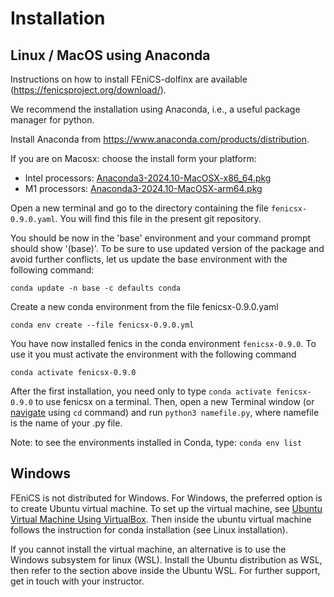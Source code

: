  # Installation

 ## Linux / MacOS using Anaconda

Instructions on how to install FEniCS-dolfinx are available (https://fenicsproject.org/download/).

We recommend the installation using Anaconda, i.e., a useful package manager for python.

Install Anaconda from https://www.anaconda.com/products/distribution.

If you are on Macosx: choose the install form your platform:
- Intel processors: [Anaconda3-2024.10-MacOSX-x86_64.pkg](https://repo.anaconda.com/archive/Anaconda3-2024.10-1-MacOSX-x86_64.pkg)
- M1 processors: [Anaconda3-2024.10-MacOSX-arm64.pkg](https://repo.anaconda.com/archive/Anaconda3-2024.10-1-MacOSX-arm64.pkg)

Open a new terminal and go to the directory containing the file `fenicsx-0.9.0.yaml`. You will find this file in the present git repository.

You should be now in the 'base' environment and your command prompt should show '(base)'. To be sure to use updated version of the package and avoid further conflicts, let us update the base environment with the following command:

`conda update -n base -c defaults conda`

Create a new conda environment from the file fenicsx-0.9.0.yaml

`conda env create --file fenicsx-0.9.0.yml`

You have now installed fenics in the conda environment `fenicsx-0.9.0`. To use it you must activate the environment with the following command

`conda activate fenicsx-0.9.0`

After the first installation, you need only to type `conda activate fenicsx-0.9.0` to use fenicsx on a terminal. Then, open a new Terminal window (or [navigate](https://help.ubuntu.com/community/UsingTheTerminal) using `cd` command) and run `python3 namefile.py`, where namefile is the name of your .py file.

Note: to see the environments installed in Conda, type: `conda env list`


## Windows

FEniCS is not distributed for Windows. For Windows, the preferred option is to create Ubuntu virtual machine. To set up the virtual machine, see [Ubuntu Virtual Machine Using VirtualBox](https://ubuntu.com/tutorials/how-to-run-ubuntu-desktop-on-a-virtual-machine-using-virtualbox#1-overview). Then inside the ubuntu virtual machine follows the instruction for conda installation (see Linux installation).

If you cannot install the virtual machine, an alternative is to use the Windows subsystem for linux (WSL). Install the Ubuntu distribution as WSL, then refer to the section above inside the Ubuntu WSL. For further support, get in touch with your instructor. 
